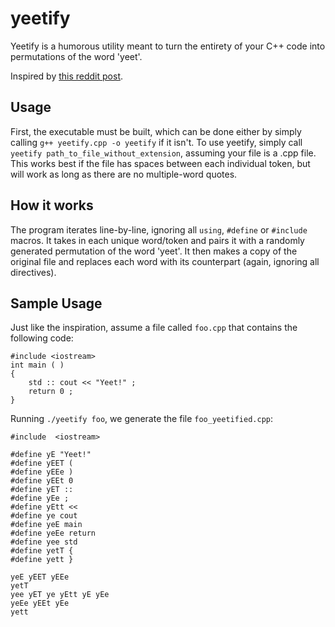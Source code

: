 # yeetify
Yeetify is a humorous utility meant to turn the entirety of your C++ code into permutations of the word 'yeet'.

Inspired by [this reddit post](https://www.reddit.com/r/ProgrammerHumor/comments/bgdxwn/yeet/).

## Usage
First, the executable must be built, which can be done either by simply calling `g++ yeetify.cpp -o yeetify` if it isn't. To use yeetify, simply call `yeetify path_to_file_without_extension`, assuming your file is a .cpp file. This works best if the file has spaces between each individual token, but will work as long as there are no multiple-word quotes.

## How it works
The program iterates line-by-line, ignoring all `using`, `#define` or `#include` macros. It takes in each unique word/token and pairs it with a randomly generated permutation of the word 'yeet'. It then makes a copy of the original file and replaces each word with its counterpart (again, ignoring all directives).

## Sample Usage
Just like the inspiration, assume a file called `foo.cpp` that contains the following code:

```
#include <iostream>
int main ( )  
{
	std :: cout << "Yeet!" ;
	return 0 ;
}
```

Running `./yeetify foo`, we generate the file `foo_yeetified.cpp`:

```
#include  <iostream>

#define yE "Yeet!"
#define yEET (
#define yEEe )
#define yEEt 0
#define yET ::
#define yEe ;
#define yEtt <<
#define ye cout
#define yeE main
#define yeEe return
#define yee std
#define yetT {
#define yett }

yeE yEET yEEe 
yetT 
yee yET ye yEtt yE yEe 
yeEe yEEt yEe 
yett 
```
